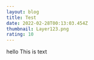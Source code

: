 ```yaml
---
layout: blog
title: Test
date: 2022-02-28T00:13:03.454Z
thumbnail: Layer123.png
rating: 10
---
```

hello This is text